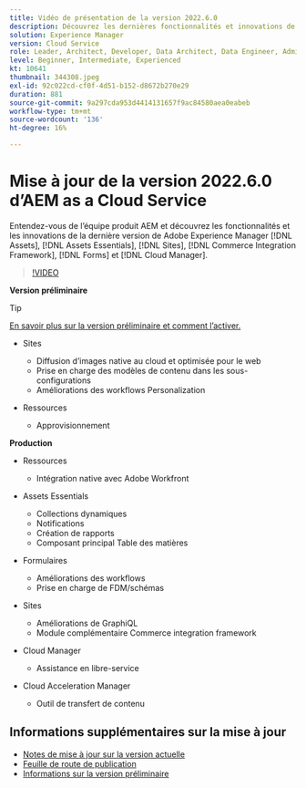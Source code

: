 ```yaml
---
title: Vidéo de présentation de la version 2022.6.0
description: Découvrez les dernières fonctionnalités et innovations de la version 2022-6-0 pour Adobe Experience Manager [!DNL Assets Essentials], [!DNL Sites], [!DNL Screens], [!DNL Forms] et [!DNL Cloud Foundation].
solution: Experience Manager
version: Cloud Service
role: Leader, Architect, Developer, Data Architect, Data Engineer, Admin, User
level: Beginner, Intermediate, Experienced
kt: 10641
thumbnail: 344308.jpeg
exl-id: 92c022cd-cf0f-4d51-b152-d8672b270e29
duration: 881
source-git-commit: 9a297cda953d4414131657f9ac84580aea0eabeb
workflow-type: tm+mt
source-wordcount: '136'
ht-degree: 16%

---
```


# Mise à jour de la version 2022.6.0 d’AEM as a Cloud Service

Entendez-vous de l’équipe produit AEM et découvrez les fonctionnalités et les innovations de la dernière version de Adobe Experience Manager [!DNL Assets], [!DNL Assets Essentials], [!DNL Sites], [!DNL Commerce Integration Framework], [!DNL Forms] et [!DNL Cloud Manager].

>[!VIDEO](https://video.tv.adobe.com/v/344308/?quality=12&learn=on)

**Version préliminaire**

>[!TIP]
>
>[En savoir plus sur la version préliminaire et comment l’activer.](https://experienceleague.adobe.com/docs/experience-manager-cloud-service/content/release-notes/prerelease.html)

* Sites
   * Diffusion d’images native au cloud et optimisée pour le web
   * Prise en charge des modèles de contenu dans les sous-configurations
   * Améliorations des workflows Personalization

* Ressources
   * Approvisionnement

**Production**

* Ressources
   * Intégration native avec Adobe Workfront

* Assets Essentials
   * Collections dynamiques
   * Notifications
   * Création de rapports
   * Composant principal Table des matières

* Formulaires
   * Améliorations des workflows
   * Prise en charge de FDM/schémas

* Sites
   * Améliorations de GraphiQL
   * Module complémentaire Commerce integration framework

* Cloud Manager
   * Assistance en libre-service

* Cloud Acceleration Manager
   * Outil de transfert de contenu

<!-- Have questions about the release?  Discuss the release in [Experience League Communities](https://adobe.ly/3NDPR8Y). -->

## Informations supplémentaires sur la mise à jour

* [Notes de mise à jour sur la version actuelle](https://experienceleague.adobe.com/docs/experience-manager-cloud-service/content/release-notes/home.html?lang=fr)
* [Feuille de route de publication](https://experienceleague.adobe.com/docs/experience-manager-release-information/aem-release-updates/update-releases-roadmap.html?lang=fr)
* [Informations sur la version préliminaire](https://experienceleague.adobe.com/docs/experience-manager-cloud-service/content/release-notes/prerelease.html)
